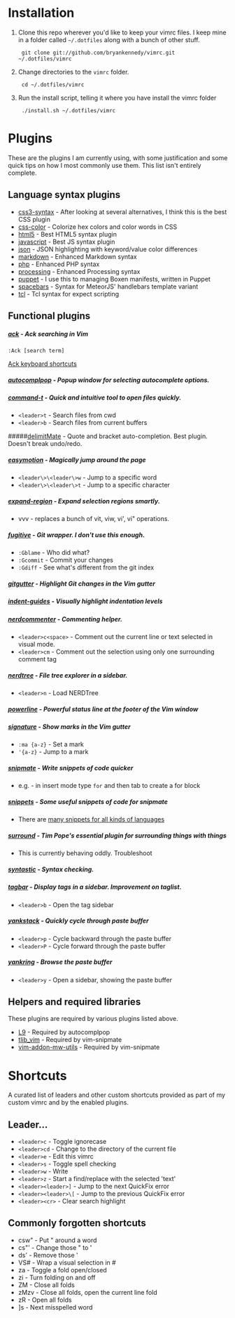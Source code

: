 # Installation
1. Clone this repo wherever you'd like to keep your vimrc files. I keep mine in a folder called `~/.dotfiles` along with a bunch of other stuff.

        git clone git://github.com/bryankennedy/vimrc.git ~/.dotfiles/vimrc

1. Change directories to the `vimrc` folder.

        cd ~/.dotfiles/vimrc

1. Run the install script, telling it where you have install the vimrc folder

        ./install.sh ~/.dotfiles/vimrc

# Plugins
These are the plugins I am currently using, with some justification and some quick tips on how I most commonly use them. This list isn't entirely complete.

## Language syntax plugins
* [css3-syntax](https://github.com/hail2u/vim-css3-syntax) - After looking at several alternatives, I think this is the best CSS plugin
* [css-color](https://github.com/ap/vim-css-color/) - Colorize hex colors and color words in CSS
* [html5](https://github.com/othree/html5.vim/) - Best HTML5 syntax plugin
* [javascript](https://github.com/pangloss/vim-javascript/) - Best JS syntax plugin
* [json](https://github.com/elzr/vim-json) - JSON highlighting with keyword/value color differences
* [markdown](https://github.com/plasticboy/vim-markdown/) - Enhanced Markdown syntax
* [php](https://github.com/StanAngeloff/php.vim) - Enhanced PHP syntax
* [processing](https://github.com/sophacles/vim-processing/) - Enhanced Processing syntax
* [puppet](https://github.com/rodjek/vim-puppet/) - I use this to managing Boxen manifests, written in Puppet
* [spacebars](https://github.com/Slava/vim-spacebars/) - Syntax for MeteorJS' handlebars template variant
* [tcl](https://github.com/vim-scripts/tcl.vim--smithfield/) - Tcl syntax for expect scripting

## Functional plugins

##### [ack](https://github.com/mileszs/ack.vim) - Ack searching in Vim

    :Ack [search term]

[Ack keyboard shortcuts](https://github.com/mileszs/ack.vim#keyboard-shortcuts)

##### [autocomplpop](http://www.vim.org/scripts/script.php?script_id=1879) - Popup window for selecting autocomplete options.

##### [command-t](https://github.com/wincent/command-t)  - Quick and intuitive tool to open files quickly.

* `<leader>t` - Search files from cwd
* `<leader>b` - Search files from current buffers

#####[delimitMate](https://github.com/Raimondi/delimitMate) - Quote and bracket auto-completion. Best plugin. Doesn't break undo/redo.

##### [easymotion](https://github.com/Lokaltog/vim-easymotion/) - Magically jump around the page

* `<leader\>\<leader\>w` - Jump to a specific word
* `<leader\>\<leader\>t` - Jump to a specific character

##### [expand-region](http://github.com/terryma/vim-expand-region) - Expand selection regions smartly.

* vvv - replaces a bunch of vit, viw, vi', vi" operations.

##### [fugitive](https://github.com/tpope/vim-fugitive/) - Git wrapper. I don't use this enough.

* `:Gblame` - Who did what?
* `:Gcommit` - Commit your changes
* `:Gdiff` - See what's different from the git index

##### [gitgutter](https://github.com/airblade/vim-gitgutter/) - Highlight Git changes in the Vim gutter
##### [indent-guides](https://github.com/nathanaelkane/vim-indent-guides/) - Visually highlight indentation levels
##### [nerdcommenter](https://github.com/scrooloose/nerdcommenter/) - Commenting helper.

* `<leader>c<space>` -  Comment out the current line or text selected in visual mode.
* `<leader>cm` - Comment out the selection using only one surrounding comment tag

##### [nerdtree](https://github.com/scrooloose/nerdtree/) - File tree explorer in a sidebar.

* `<leader>n` - Load NERDTree

##### [powerline](https://github.com/Lokaltog/vim-powerline) - Powerful status line at the footer of the Vim window
##### [signature](https://github.com/kshenoy/vim-signature) - Show marks in the Vim gutter

* `:ma {a-z}` - Set a mark
* `'{a-z}` - Jump to a mark

##### [snipmate](https://github.com/garbas/vim-snipmate) - Write snippets of code quicker

* e.g. - in insert mode type `for` and then tab to create a for block

##### [snippets](https://github.com/honza/vim-snippets.git) - Some useful snippets of code for snipmate

* There are [many snippets for all kinds of languages](https://github.com/honza/vim-snippets/tree/master/snippets)

##### [surround](https://github.com/tpope/vim-surround/) - Tim Pope's essential plugin for surrounding things with things

* This is currently behaving oddly. Troubleshoot

##### [syntastic](https://github.com/scrooloose/syntastic/) - Syntax checking.
##### [tagbar](https://github.com/majutsushi/tagbar) - Display tags in a sidebar. Improvement on taglist.

* `<leader>b` - Open the tag sidebar

##### [yankstack](https://github.com/maxbrunsfeld/vim-yankstack) - Quickly cycle through paste buffer

* `<leader>p` - Cycle backward through the paste buffer
* `<leader>P` - Cycle forward through the paste buffer

##### [yankring](https://github.com/vim-scripts/YankRing.vim) - Browse the paste buffer

* `<leader>y` - Open a sidebar, showing the paste buffer

## Helpers and required libraries
These plugins are required by various plugins listed above.
* [L9](http://www.vim.org/scripts/script.php?script_id=3252) - Required by autocomplpop
* [tlib_vim](https://github.com/tomtom/tlib_vim.git) - Required by vim-snipmate
* [vim-addon-mw-utils](https://github.com/MarcWeber/vim-addon-mw-utils.git) - Required by vim-snipmate

# Shortcuts
A curated list of leaders and other custom shortcuts provided as part of my custom vimrc and by the enabled plugins.

## Leader...
* `<leader>c` - Toggle ignorecase
* `<leader>cd` - Change to the directory of the current file
* `<leader>e` - Edit this vimrc
* `<leader>s` - Toggle spell checking
* `<leader>w` - Write
* `<leader>z` - Start a find/replace with the selected 'text'
* `<leader><leader>]` - Jump to the next QuickFix error
* `<leader><leader>\[` - Jump to the previous QuickFix error
* `<leader><cr>` - Clear search highlight

## Commonly forgotten shortcuts
* csw" - Put " around a word
* cs"' - Change those " to '
* ds' - Remove those '
* VS# - Wrap a visual selection in #
* za - Toggle a fold open/closed
* zi - Turn folding on and off
* ZM - Close all folds
* zMzv - Close all folds, open the current line fold
* zR - Open all folds
* ]s - Next misspelled word
